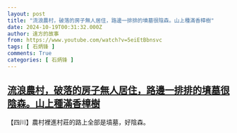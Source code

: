 ```yaml
---
layout: post
title: "流浪農村，破落的房子無人居住，路邊一排排的墳墓很陰森。山上種滿香樟樹"
date: 2024-10-19T00:31:32.000Z
author: 遠方的故事
from: https://www.youtube.com/watch?v=5eiEtBbnsvc
tags: [ 石炳锋 ]
comments: True
categories: [ 石炳锋 ]
---
```

<!--1729297892000-->
[流浪農村，破落的房子無人居住，路邊一排排的墳墓很陰森。山上種滿香樟樹](https://www.youtube.com/watch?v=5eiEtBbnsvc)
------

<div>
【四川】農村裡進村莊的路上全部是墳墓，好陰森。
</div>
